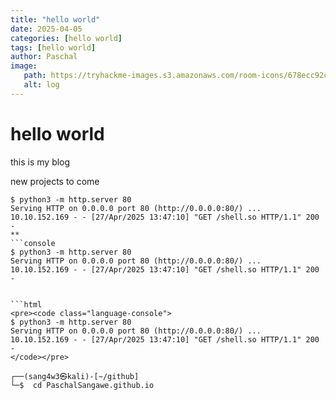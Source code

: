 ```yaml
---
title: "hello world"
date: 2025-04-05
categories: [hello world]
tags: [hello world]
author: Paschal
image:
   path: https://tryhackme-images.s3.amazonaws.com/room-icons/678ecc92c80aa206339f0f23-1738938756523
   alt: log
---
```



# hello world

this is my blog
 
 new projects to come

```console
$ python3 -m http.server 80
Serving HTTP on 0.0.0.0 port 80 (http://0.0.0.0:80/) ...
10.10.152.169 - - [27/Apr/2025 13:47:10] "GET /shell.so HTTP/1.1" 200 -
**
```console
$ python3 -m http.server 80
Serving HTTP on 0.0.0.0 port 80 (http://0.0.0.0:80/) ...
10.10.152.169 - - [27/Apr/2025 13:47:10] "GET /shell.so HTTP/1.1" 200 -


```html
<pre><code class="language-console">
$ python3 -m http.server 80
Serving HTTP on 0.0.0.0 port 80 (http://0.0.0.0:80/) ...
10.10.152.169 - - [27/Apr/2025 13:47:10] "GET /shell.so HTTP/1.1" 200 -
</code></pre>
                                                                                                                                                                                                                                           
┌──(sang4w3㉿kali)-[~/github]
└─$  cd PaschalSangawe.github.io



